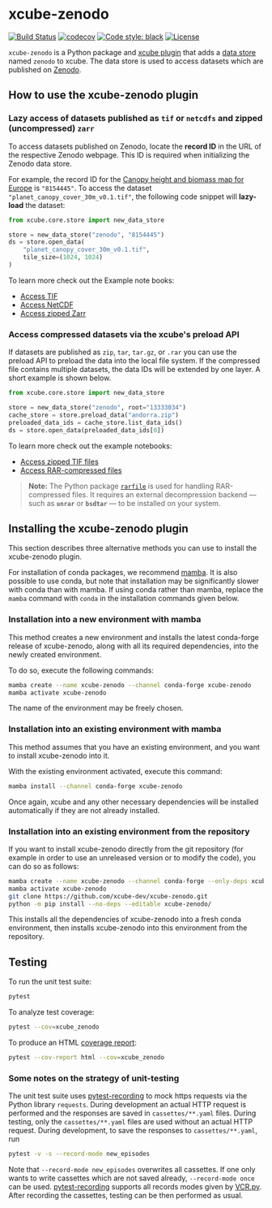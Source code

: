 # xcube-zenodo

[![Build Status](https://github.com/xcube-dev/xcube-zenodo/actions/workflows/unittest-workflow.yml/badge.svg?branch=main)](https://github.com/xcube-dev/xcube-zenodo/actions)
[![codecov](https://codecov.io/gh/xcube-dev/xcube-zenodo/graph/badge.svg?token=ktcp1maEgz)](https://codecov.io/gh/xcube-dev/xcube-zenodo)
[![Code style: black](https://img.shields.io/badge/code%20style-black-000000.svg)](https://github.com/psf/black)
[![License](https://img.shields.io/github/license/dcs4cop/xcube-smos)](https://github.com/xcube-dev/xcube-zenodo/blob/main/LICENSE)

`xcube-zenodo` is a Python package and
[xcube plugin](https://xcube.readthedocs.io/en/latest/plugins.html) that adds a
[data store](https://xcube.readthedocs.io/en/latest/api.html#data-store-framework)
named `zenodo` to xcube. The data store is used to access datasets which are published
on [Zenodo](https://zenodo.org/).


## How to use the xcube-zenodo plugin

### Lazy access of datasets published as `tif` or `netcdfs` and zipped (uncompressed) `zarr`

To access datasets published on Zenodo, locate the **record ID** in the URL of the 
respective Zenodo webpage. This ID is required when initializing the Zenodo data store.  

For example, the record ID for the [Canopy height and biomass map for Europe](https://zenodo.org/records/8154445)
is `"8154445"`. To access the dataset `"planet_canopy_cover_30m_v0.1.tif"`, the
following code snippet will **lazy-load** the dataset:

```python
from xcube.core.store import new_data_store

store = new_data_store("zenodo", "8154445")
ds = store.open_data(
    "planet_canopy_cover_30m_v0.1.tif",
    tile_size=(1024, 1024)
)
```

To learn more check out the Example note books:

- [Access TIF](examples/01_lazy_access_tif.ipynb)
- [Access NetCDF](examples/02_lazy_access_netcdf.ipynb)
- [Access zipped Zarr](examples/03_lazy_access_zarr.ipynb)


### Access compressed datasets via the xcube's preload API

If datasets are published as `zip`, `tar`, `tar.gz`, or `.rar` you can use the preload
API to preload the data into the local file system. If the compressed file contains
multiple datasets, the data IDs will be extended by one layer. A short example is shown
below.

```python
from xcube.core.store import new_data_store

store = new_data_store("zenodo", root="13333034")
cache_store = store.preload_data("andorra.zip")
preloaded_data_ids = cache_store.list_data_ids()
ds = store.open_data(preloaded_data_ids[0])
```

To learn more check out the example notebooks:

- [Access zipped TIF files](examples/04_preload_zip.ipynb)
- [Access RAR-compressed files](examples/05_preload_rar.ipynb)

> **Note:**
> The Python package [`rarfile`](https://github.com/markokr/rarfile) is used for
> handling RAR-compressed files. It requires an external decompression backend —
> such as **`unrar`** or **`bsdtar`** — to be installed on your system.


## Installing the xcube-zenodo plugin

This section describes three alternative methods you can use to install the
xcube-zenodo plugin.

For installation of conda packages, we recommend
[mamba](https://mamba.readthedocs.io/). It is also possible to use conda,
but note that installation may be significantly slower with conda than with
mamba. If using conda rather than mamba, replace the `mamba` command with
`conda` in the installation commands given below.

### Installation into a new environment with mamba

This method creates a new environment and installs the latest conda-forge
release of xcube-zenodo, along with all its required dependencies, into the
newly created environment.

To do so, execute the following commands:

```bash
mamba create --name xcube-zenodo --channel conda-forge xcube-zenodo
mamba activate xcube-zenodo
```

The name of the environment may be freely chosen.

### Installation into an existing environment with mamba

This method assumes that you have an existing environment, and you want
to install xcube-zenodo into it.

With the existing environment activated, execute this command:

```bash
mamba install --channel conda-forge xcube-zenodo
```

Once again, xcube and any other necessary dependencies will be installed
automatically if they are not already installed.

### Installation into an existing environment from the repository

If you want to install xcube-zenodo directly from the git repository (for example
in order to use an unreleased version or to modify the code), you can
do so as follows:

```bash
mamba create --name xcube-zenodo --channel conda-forge --only-deps xcube-zenodo
mamba activate xcube-zenodo
git clone https://github.com/xcube-dev/xcube-zenodo.git
python -m pip install --no-deps --editable xcube-zenodo/
```

This installs all the dependencies of xcube-zenodo into a fresh conda environment,
then installs xcube-zenodo into this environment from the repository.

## Testing <a name="testing"></a>

To run the unit test suite:

```bash
pytest
```

To analyze test coverage:

```bash
pytest --cov=xcube_zenodo
```

To produce an HTML
[coverage report](https://pytest-cov.readthedocs.io/en/latest/reporting.html):

```bash
pytest --cov-report html --cov=xcube_zenodo
```

### Some notes on the strategy of unit-testing <a name="unittest_strategy"></a>

The unit test suite uses [pytest-recording](https://pypi.org/project/pytest-recording/)
to mock https requests via the Python library `requests`. During development an
actual HTTP request is performed and the responses are saved in `cassettes/**.yaml`
files. During testing, only the `cassettes/**.yaml` files are used without an actual
HTTP request. During development, to save the responses to `cassettes/**.yaml`, run

```bash
pytest -v -s --record-mode new_episodes
```
Note that `--record-mode new_episodes` overwrites all cassettes. If one only
wants to write cassettes which are not saved already, `--record-mode once` can be used.
[pytest-recording](https://pypi.org/project/pytest-recording/) supports all records
modes given by [VCR.py](https://vcrpy.readthedocs.io/en/latest/usage.html#record-modes).
After recording the cassettes, testing can be then performed as usual.
